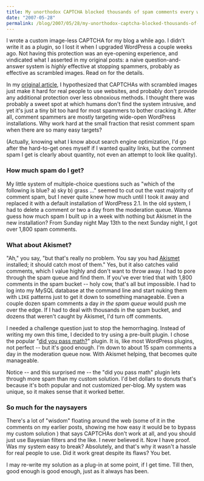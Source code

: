 ```yaml
---
title: My unorthodox CAPTCHA blocked thousands of spam comments every week
date: "2007-05-28"
permalink: /blog/2007/05/28/my-unorthodox-captcha-blocked-thousands-of-spam-comments-every-week/
---
```

I wrote a custom image-less CAPTCHA for my blog a while ago. I didn't write it as a plugin, so I lost it when I upgraded WordPress a couple weeks ago. Not having this protection was an eye-opening experience, and vindicated what I asserted in my original posts: a naive question-and-answer system is *highly* effective at stopping spammers, probably as effective as scrambled images. Read on for the details.

In my [original article][1], I hypothesized that CAPTCHAs with scrambled images just make it hard for real people to use websites, and probably don't provide any additional protection over less obnoxious methods. I thought there was probably a sweet spot at which humans don't find the system intrusive, and yet it's just a tiny bit too hard for most spammers to bother cracking it. After all, comment spammers are mostly targeting wide-open WordPress installations. Why work hard at the small fraction that resist comment spam when there are so many easy targets?

(Actually, knowing what I know about search engine optimization, I'd go after the hard-to-get ones myself if I wanted quality links, but the comment spam I get is clearly about quantity, not even an attempt to look like quality).

### How much spam do I get?

My little system of multiple-choice questions such as "which of the following is blue? a) sky b) grass &#8230;" seemed to cut out the vast majority of comment spam, but I never quite knew how much until I took it away and replaced it with a default installation of WordPress 2.1. In the old system, I had to delete a comment or two a day from the moderation queue. Wanna guess how much spam I built up in a week with nothing but Akismet in the new installation? From Sunday night May 13th to the next Sunday night, I got over 1,800 spam comments.

### What about Akismet?

"Ah," you say, "but that's really no problem. You say you had [Akismet][2] installed; it should catch most of them." Yes, but it also catches valid comments, which I value highly and don't want to throw away. I had to pore through the spam queue and find them. If you've ever tried that with 1,800 comments in the spam bucket -- holy cow, that's all but impossible. I had to log into my MySQL database at the command line and start nuking them with `LIKE` patterns just to get it down to something manageable. Even a couple dozen spam comments a day *in the spam queue* would push me over the edge. If I had to deal with thousands in the spam bucket, and dozens that weren't caught by Akismet, I'd turn off comments.

I needed a challenge question just to stop the hemorrhaging. Instead of writing my own this time, I decided to try using a pre-built plugin. I chose the popular "[did you pass math?][3]" plugin. It is, like most WordPress plugins, not perfect -- but it's good enough. I'm down to about 15 spam comments a day in the moderation queue now. With Akismet helping, that becomes quite manageable.

Notice -- and this surprised me -- the "did you pass math" plugin lets through more spam than my custom solution. I'd bet dollars to donuts that's because it's both popular and not customized per-blog. My system was unique, so it makes sense that it worked better.

### So much for the naysayers

There's a lot of "wisdom" floating around the web (some of it in the comments on my earlier posts, showing me how easy it would be to bypass my custom solution ) that says CAPTCHAs don't work at all, and you should just use Bayesian filters and the like. I never believed it. Now I have proof. Was my system easy to break? Absolutely, and that's why it wasn't a hassle for real people to use. Did it work great despite its flaws? You bet.

I may re-write my solution as a plug-in at some point, if I get time. Till then, good enough is good enough, just as it always has been.

 [1]: http://www.xaprb.com/blog/2006/01/28/captchas-done-better/
 [2]: http://akismet.com/
 [3]: http://www.herod.net/dypm/
